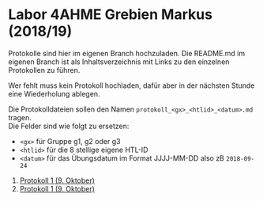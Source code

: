 # Labor 4AHME Grebien Markus (2018/19)

Protokolle sind hier im eigenen Branch hochzuladen. Die README.md im eigenen Branch ist als Inhaltsverzeichnis mit Links zu den einzelnen Protokollen zu führen.

Wer fehlt muss kein Protokoll hochladen, dafür aber in der nächsten Stunde eine Wiederholung ablegen.

Die Protokolldateien sollen den Namen `protokoll_<gx>_<htlid>_<datum>.md` tragen.  
Die Felder sind wie folgt zu ersetzen:

* `<gx>` für Gruppe g1, g2 oder g3
* `<htlid>` für die 8 stellige eigene HTL-ID
* `<datum>` für das Übungsdatum im Format JJJJ-MM-DD also zB `2018-09-24`
  
1. [Protokoll 1 (9. Oktober)](https://github.com/HTLMechatronics/m15-la1-sx/blob/gremam15/protokoll_g1_gremam15_2018-10-9.md)
1. [Protokoll 1 (9. Oktober)](https://github.com/HTLMechatronics/m15-la1-sx/blob/gremam15/protokoll_g1_gremam15_2018-10-16.md)
